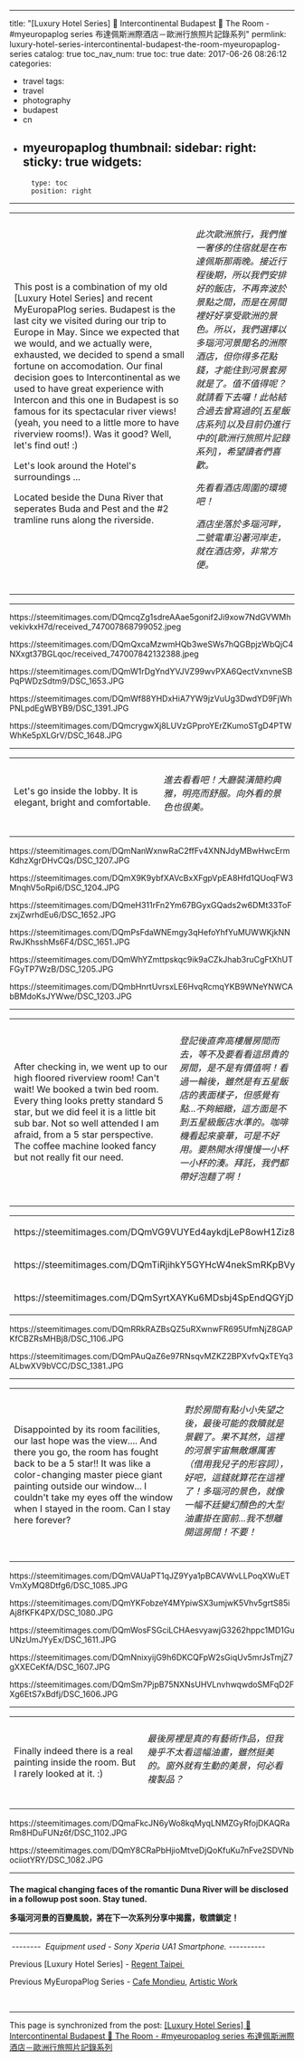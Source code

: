 
---
title: "[Luxury Hotel Series] 🏩 Intercontinental Budapest 🏩 The Room - #myeuropaplog series 布達佩斯洲際酒店－歐洲行旅照片記錄系列"
permlink: luxury-hotel-series-intercontinental-budapest-the-room-myeuropaplog-series
catalog: true
toc_nav_num: true
toc: true
date: 2017-06-26 08:26:12
categories:
- travel
tags:
- travel
- photography
- budapest
- cn
- myeuropaplog
thumbnail: 
sidebar:
    right:
        sticky: true
widgets:
    -
        type: toc
        position: right
---


<html>
<table><tr>
<td><p>This post is a combination of my old [Luxury Hotel Series] and recent MyEuropaPlog series. Budapest is the last city we visited during our trip to Europe in May. Since we expected that we would, and we actually were, exhausted, we decided to spend a small fortune on accomodation. Our final decision goes to Intercontinental as we used to have great experience with Intercon and this one in Budapest is so famous for its spectacular river views! (yeah, you need to a little more to have riverview rooms!). Was it good? Well, let's find out! :)</p><p>
Let's look around the Hotel's surroundings ... </p><p>Located beside the Duna River that seperates Buda and Pest and the #2 tramline runs along the riverside.</p></td>
<td><h6><p>此次歐洲旅行，我們惟一奢侈的住宿就是在布達佩斯那兩晚。接近行程後期，所以我們安排好的飯店，不再奔波於景點之間，而是在房間裡好好享受歐洲的景色。所以，我們選擇以多瑙河河景聞名的洲際酒店，但你得多花點錢，才能住到河景套房就是了。值不值得呢？就請看下去囉！此帖結合過去曾寫過的[五星飯店系列]以及目前仍進行中的[歐洲行旅照片記錄系列]，希望讀者們喜歡。
</p><p>先看看酒店周圍的環境吧！</p><p>
酒店坐落於多瑙河畔，二號電車沿著河岸走，就在酒店旁，非常方便。</p></h6></td>
</tr></table><hr>
<p>https://steemitimages.com/DQmcqZg1sdreAAae5gonif2Ji9xow7NdGVWMhvekivkxH7d/received_747007868799052.jpeg</p>
<p>https://steemitimages.com/DQmQxcaMzwmHQb3weSWs7hQGBpjzWbQjC4NXxgt37BGLqoc/received_747007842132388.jpeg</p>
<p>https://steemitimages.com/DQmW1rDgYndYVJVZ99wvPXA6QectVxnvneSBPqPWDzSdtm9/DSC_1653.JPG</p>
<p>https://steemitimages.com/DQmWf88YHDxHiA7YW9jzVuUg3DwdYD9FjWhPNLpdEgWBYB9/DSC_1391.JPG</p>
<p>https://steemitimages.com/DQmcrygwXj8LUVzGPproYErZKumoSTgD4PTWWhKe5pXLGrV/DSC_1648.JPG</p>
<hr><table><tr>
<td><p>Let's go inside the lobby. It is elegant, bright and comfortable.
</p></td>
<td><h6><p>進去看看吧！大廳裝潢簡約典雅，明亮而舒服。向外看的景色也很美。</p></h6></td>
</tr></table>
<p>https://steemitimages.com/DQmNanWxnwRaC2ffFv4XNNJdyMBwHwcErmKdhzXgrDHvCQs/DSC_1207.JPG</p>
<p>https://steemitimages.com/DQmX9K9ybfXAVcBxXFgpVpEA8Hfd1QUoqFW3MnqhV5oRpi6/DSC_1204.JPG</p>
<p>https://steemitimages.com/DQmeH311rFn2Ym67BGyxGQads2w6DMt33ToFzxjZwrhdEu6/DSC_1652.JPG</p>
<p>https://steemitimages.com/DQmPsFdaWNEmgy3qHefoYhfYuMUWWKjkNNRwJKhsshMs6F4/DSC_1651.JPG</p>
<p>https://steemitimages.com/DQmWhYZmttpskqc9ik9aCZkJhab3ruCgFtXhUTFGyTP7WzB/DSC_1205.JPG</p>
<p>https://steemitimages.com/DQmbHnrtUvrsxLE6HvqRcmqYKB9WNeYNWCAbBMdoKsJYWwe/DSC_1203.JPG</p>
<hr><table><tr>
<td><p>After checking in, we went up to our high floored riverview room! Can't wait! We booked a twin bed room. Every thing looks pretty standard 5 star, but we did feel it is a little bit sub bar. Not so well attended I am afraid, from a 5 star perspective. The coffee machine looked fancy but not really fit our need. </p></td>
<td><h6><p>登記後直奔高樓層房間而去，等不及要看看這昂貴的房間，是不是有價值啊！看過一輪後，雖然是有五星飯店的表面樣子，但感覺有點...不夠細緻，這方面是不到五星級飯店水準的。咖啡機看起來豪華，可是不好用。要熱開水得慢慢一小杯一小杯的湊。拜託，我們都帶好泡麵了啊！</p></h6></td>
</tr></table>
<table>
<tr><td>
<p>https://steemitimages.com/DQmVG9VUYEd4aykdjLeP8owH1Ziz8umac4xYYgvwRbhDvMc/DSC_1083.JPG</p></td>
<td><p>https://steemitimages.com/DQmZjzQ6HBeV7bmSyFbw91pUgoPqSJFY79vmXpepQhYxkNe/DSC_1084.JPG</p></td></tr>
<tr><td>
<p>https://steemitimages.com/DQmTiRjihkY5GYHcW4nekSmRKpBVydRJRyBtHQANGDcgtmQ/DSC_1081.JPG</p></td>
<td><p>https://steemitimages.com/DQmZgKtaXQt4nF4dHAxjg4u86R98kXb3NdRivzvmhJhYeaF/DSC_1086.JPG</p>
</td></tr>
<tr><td><p>https://steemitimages.com/DQmSyrtXAYKu6MDsbj4SpEndQGYjD7Fvdm4W5wXjJX8eANp/DSC_1078.JPG</p></td>
<td><p>https://steemitimages.com/DQmQ3gPBVGPFHSCgDXQonr7XSbGjsZKR3KLcqiUrC2c7J1c/DSC_1087.JPG</p></td></td></tr></table>
<p>https://steemitimages.com/DQmRRkRAZBsQZ5uRXwnwFR695UfmNjZ8GAPKfCBZRsMHBj8/DSC_1106.JPG</p>
<p>https://steemitimages.com/DQmPAuQaZ6e97RNsqvMZKZ2BPXvfvQxTEYq3ALbwXV9bVCC/DSC_1381.JPG</p>
<hr>
<table><tr>
<td><p>Disappointed by its room facilities, our last hope was the view.... And there you go, the room has fought back to be a 5 star!! It was like a color-changing master piece giant painting outside our window... I couldn't take my eyes off the window when I stayed in the room. Can I stay here forever?
</p></td>
<td><h6><p>對於房間有點小小失望之後，最後可能的救贖就是景觀了。果不其然，這裡的河景宇宙無敵爆厲害（借用我兒子的形容詞），好吧，這錢就算花在這裡了！多瑙河的景色，就像一幅不廷變幻顏色的大型油畫掛在窗前...我不想離開這房間！不要！</p></h6></td>
</tr></table>
<p>https://steemitimages.com/DQmVAUaPT1qJZ9Yya1pBCAVWvLLPoqXWuETVmXyMQ8Dtfg6/DSC_1085.JPG</p>
<p>https://steemitimages.com/DQmYKFobzeY4MYpiwSX3umjwK5Vhv5grtS85iAj8fKFK4PX/DSC_1080.JPG</p>
<p>https://steemitimages.com/DQmWosFSGciLCHAesvyawjG3262hppc1MD1GuUNzUmJYyEx/DSC_1611.JPG</p>
<p>https://steemitimages.com/DQmNnixyijG9h6DKCQFpW2sGiqUv5mrJsTmjZ7gXXECeKfA/DSC_1607.JPG</p>
<p>https://steemitimages.com/DQmSm7PjpB75NXNsUHVLnvhwqwdoSMFqD2FXg6EtS7xBdfj/DSC_1606.JPG</p>
<hr>
<table><tr>
<td><p>Finally indeed there is a real painting inside the room. But I rarely looked at it. :)
</p></td>
<td><h6><p>最後房裡是真的有藝術作品，但我幾乎不太看這幅油畫，雖然挺美的。窗外就有生動的美景，何必看複製品？</p></h6></td>
</tr></table>
<p>https://steemitimages.com/DQmaFkcJN6yWo8kqMyqLNMZGyRfojDKAQRaRm8HDuFUNz6f/DSC_1102.JPG</p>
<p>https://steemitimages.com/DQmY8CRaPbHjioMtveDjQoKfuKu7nFve2SDVNbociiotYRY/DSC_1082.JPG</p>
<hr>
<h4><p>The magical changing faces of the romantic Duna River will be disclosed in a followup post soon. Stay tuned.</p>
<p>多瑙河河景的百變風貌，將在下一次系列分享中揭露，敬請鎖定！</p></h4>
<hr>
<p>&nbsp;<em>-------- &nbsp;Equipment used - Sony Xperia UA1 Smartphone. ----------</em>&nbsp;</p>
<p>Previous [Luxury Hotel Series] - <a href="https://steemit.com/photography/@deanliu/luxury-hotel-series-regent-taipei-part-3-lights-and-shadows-and-a-secret-garden-part-3">Regent Taipei&nbsp;</a></p>
<p>Previous MyEuropaPlog Series - <a href="https://steemit.com/travel/@deanliu/cafe-mondieu-bratislava-myeuropaplog-series">Cafe Mondieu</a>, <a href="https://steemit.com/art/@deanliu/2-artistic-works-mini-series-of-my-europe-trip-myeuropaplog-series">Artistic Work</a></p>
<p><br></p>
</html>

- - -

This page is synchronized from the post: [[Luxury Hotel Series] 🏩 Intercontinental Budapest 🏩 The Room - #myeuropaplog series 布達佩斯洲際酒店－歐洲行旅照片記錄系列](https://steemit.com/@deanliu/luxury-hotel-series-intercontinental-budapest-the-room-myeuropaplog-series)
